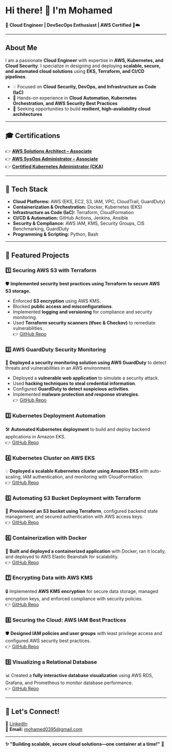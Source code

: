 # Hi there! 👋 I'm Mohamed  

🚀 **Cloud Engineer | DevSecOps Enthusiast | AWS Certified 🔐☁️**  

---

## About Me  
I am a passionate **Cloud Engineer** with expertise in **AWS, Kubernetes, and Cloud Security**. I specialize in designing and deploying **scalable, secure, and automated cloud solutions** using **EKS, Terraform, and CI/CD pipelines**.  

- 💡 Focused on **Cloud Security, DevOps, and Infrastructure as Code (IaC)**  
- 🚀 Hands-on experience in **Cloud Automation, Kubernetes Orchestration, and AWS Security Best Practices**  
- 🎯 Seeking opportunities to build **resilient, high-availability cloud architectures**  

---

## 🎓 Certifications  
👉 [**AWS Solutions Architect – Associate**](https://www.credly.com/badges/cd639be7-63a3-40cc-8c35-55e1ff18717b/public_url)  
👉 [**AWS SysOps Administrator – Associate**](https://www.credly.com/badges/11c74b83-3679-4748-b4a0-96bb952c44ad/public_url)  
👉 [**Certified Kubernetes Administrator (CKA)**](https://www.credly.com/badges/760321ff-dd42-4a98-91de-7d306c99d6ed/public_url)  

---

## 🏢 Tech Stack  
- **Cloud Platforms:** AWS (EKS, EC2, S3, IAM, VPC, CloudTrail, GuardDuty)  
- **Containerization & Orchestration:** Docker, Kubernetes (EKS)  
- **Infrastructure as Code (IaC):** Terraform, CloudFormation  
- **CI/CD & Automation:** GitHub Actions, Jenkins, Ansible  
- **Security & Compliance:** AWS IAM, KMS, Security Groups, CIS Benchmarking, GuardDuty  
- **Programming & Scripting:** Python, Bash  

---

## 🚀 Featured Projects  
### **1️⃣ Securing AWS S3 with Terraform**  
🛡️ **Implemented security best practices using Terraform to secure AWS S3 storage.**  
- Enforced **S3 encryption** using AWS KMS.  
- Blocked **public access and misconfigurations**.  
- Implemented **logging and versioning** for compliance and security monitoring.  
- Used **Terraform security scanners (tfsec & Checkov)** to remediate vulnerabilities.  
👉 [GitHub Repo](https://github.com/SecureCloudOps/terraform-security-project)  

### **2️⃣ AWS GuardDuty Security Monitoring**  
🔎 **Deployed a security monitoring solution using AWS GuardDuty** to detect threats and vulnerabilities in an AWS environment.  
- Deployed a **vulnerable web application** to simulate a security attack.  
- Used **hacking techniques to steal credential information**.  
- Configured **GuardDuty to detect suspicious activities**.  
- Implemented **malware protection and response strategies**.  
👉 [GitHub Repo](https://github.com/SecureCloudOps/GuardDuty-Security)  

### **3️⃣ Kubernetes Deployment Automation**  
🛠 **Automated Kubernetes deployment** to build and deploy backend applications in Amazon EKS.  
👉 [GitHub Repo](https://github.com/SecureCloudOps/Kubernetes-Deployment)  

### **4️⃣ Kubernetes Cluster on AWS EKS**  
💡 **Deployed a scalable Kubernetes cluster using Amazon EKS** with auto-scaling, IAM authentication, and monitoring with CloudFormation.  
👉 [GitHub Repo](https://github.com/SecureCloudOps/KubernetesLab)  

### **5️⃣ Automating S3 Bucket Deployment with Terraform**  
🚀 **Provisioned an S3 bucket using Terraform**, configured backend state management, and secured authentication with AWS access keys.  
👉 [GitHub Repo](https://github.com/SecureCloudOps/S3-Automated)  

### **6️⃣ Containerization with Docker**  
🐳 **Built and deployed a containerized application** with Docker, ran it locally, and deployed to AWS Elastic Beanstalk for scalability.  
👉 [GitHub Repo](https://github.com/SecureCloudOps/DockerLab)  

### **7️⃣ Encrypting Data with AWS KMS**  
🔒 Implemented **AWS KMS encryption** for secure data storage, managed encryption keys, and enforced compliance with security policies.  
👉 [GitHub Repo](https://github.com/SecureCloudOps/AWS-KMS)  

### **8️⃣ Securing the Cloud: AWS IAM Best Practices**  
🛡 **Designed IAM policies and user groups** with least privilege access and configured AWS security best practices.  
👉 [GitHub Repo](https://github.com/SecureCloudOps/AWSIAM)  

### **9️⃣ Visualizing a Relational Database**  
📊 Created a **fully interactive database visualization** using AWS RDS, Grafana, and Prometheus to monitor database performance.  
👉 [GitHub Repo](https://github.com/SecureCloudOps/Database-Visualization)  

---

## 💌 Let's Connect!  
🌟 [LinkedIn](https://www.linkedin.com/in/mohamed-mohamed-81a138a8/)  
📧 **Email:** mohamed0395@gmail.com  

---

**✨ "Building scalable, secure cloud solutions—one container at a time!"** 🚀

